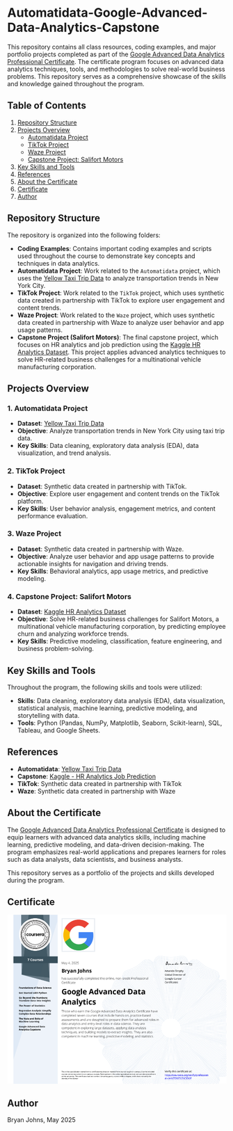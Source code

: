 # Automatidata-Google-Advanced-Data-Analytics-Capstone

This repository contains all class resources, coding examples, and major portfolio projects completed as part of the [Google Advanced Data Analytics Professional Certificate](https://www.coursera.org/professional-certificates/google-advanced-data-analytics). The certificate program focuses on advanced data analytics techniques, tools, and methodologies to solve real-world business problems. This repository serves as a comprehensive showcase of the skills and knowledge gained throughout the program.

## Table of Contents
1. [Repository Structure](#repository-structure)
2. [Projects Overview](#projects-overview)
   - [Automatidata Project](#1-automatidata-project)
   - [TikTok Project](#2-tiktok-project)
   - [Waze Project](#3-waze-project)
   - [Capstone Project: Salifort Motors](#4-capstone-project-salifort-motors)
3. [Key Skills and Tools](#key-skills-and-tools)
4. [References](#references)
5. [About the Certificate](#about-the-certificate)
6. [Certificate](#certificate)
7. [Author](#author)

## Repository Structure

The repository is organized into the following folders:

- **Coding Examples**: Contains important coding examples and scripts used throughout the course to demonstrate key concepts and techniques in data analytics.
- **Automatidata Project**: Work related to the `Automatidata` project, which uses the [Yellow Taxi Trip Data](https://data.cityofnewyork.us/Transportation/2017-Yellow-Taxi-Trip-Data/biws-g3hs/about_data) to analyze transportation trends in New York City.
- **TikTok Project**: Work related to the `TikTok` project, which uses synthetic data created in partnership with TikTok to explore user engagement and content trends.
- **Waze Project**: Work related to the `Waze` project, which uses synthetic data created in partnership with Waze to analyze user behavior and app usage patterns.
- **Capstone Project (Salifort Motors)**: The final capstone project, which focuses on HR analytics and job prediction using the [Kaggle HR Analytics Dataset](https://www.kaggle.com/datasets/mfaisalqureshi/hr-analytics-and-job-prediction). This project applies advanced analytics techniques to solve HR-related business challenges for a multinational vehicle manufacturing corporation.

## Projects Overview

### 1. **Automatidata Project**
- **Dataset**: [Yellow Taxi Trip Data](https://data.cityofnewyork.us/Transportation/2017-Yellow-Taxi-Trip-Data/biws-g3hs/about_data)
- **Objective**: Analyze transportation trends in New York City using taxi trip data.
- **Key Skills**: Data cleaning, exploratory data analysis (EDA), data visualization, and trend analysis.

### 2. **TikTok Project**
- **Dataset**: Synthetic data created in partnership with TikTok.
- **Objective**: Explore user engagement and content trends on the TikTok platform.
- **Key Skills**: User behavior analysis, engagement metrics, and content performance evaluation.

### 3. **Waze Project**
- **Dataset**: Synthetic data created in partnership with Waze.
- **Objective**: Analyze user behavior and app usage patterns to provide actionable insights for navigation and driving trends.
- **Key Skills**: Behavioral analytics, app usage metrics, and predictive modeling.

### 4. **Capstone Project: Salifort Motors**
- **Dataset**: [Kaggle HR Analytics Dataset](https://www.kaggle.com/datasets/mfaisalqureshi/hr-analytics-and-job-prediction)
- **Objective**: Solve HR-related business challenges for Salifort Motors, a multinational vehicle manufacturing corporation, by predicting employee churn and analyzing workforce trends.
- **Key Skills**: Predictive modeling, classification, feature engineering, and business problem-solving.

## Key Skills and Tools

Throughout the program, the following skills and tools were utilized:

- **Skills**: Data cleaning, exploratory data analysis (EDA), data visualization, statistical analysis, machine learning, predictive modeling, and storytelling with data.
- **Tools**: Python (Pandas, NumPy, Matplotlib, Seaborn, Scikit-learn), SQL, Tableau, and Google Sheets.

## References

- **Automatidata**: [Yellow Taxi Trip Data](https://data.cityofnewyork.us/Transportation/2017-Yellow-Taxi-Trip-Data/biws-g3hs/about_data)
- **Capstone**: [Kaggle - HR Analytics Job Prediction](https://www.kaggle.com/datasets/mfaisalqureshi/hr-analytics-and-job-prediction)
- **TikTok**: Synthetic data created in partnership with TikTok
- **Waze**: Synthetic data created in partnership with Waze

## About the Certificate

The [Google Advanced Data Analytics Professional Certificate](https://www.coursera.org/professional-certificates/google-advanced-data-analytics) is designed to equip learners with advanced data analytics skills, including machine learning, predictive modeling, and data-driven decision-making. The program emphasizes real-world applications and prepares learners for roles such as data analysts, data scientists, and business analysts.

This repository serves as a portfolio of the projects and skills developed during the program.

## Certificate

![Google Advanced Data Analytics Professional Certificate](./images/google_advanced_data_analytics_certificate.png)

## Author

Bryan Johns, May 2025